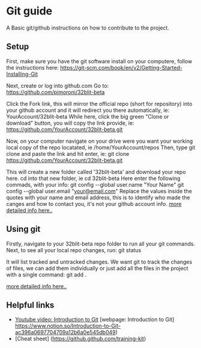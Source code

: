 # Git guide

A Basic git/github instructions on how to contribute to the project.


## Setup
First, make sure you have the git software install on your computere, follow the instructions here: https://git-scm.com/book/en/v2/Getting-Started-Installing-Git

Next, create or log into github.com
Go to: https://github.com/pimoroni/32blit-beta

Click the Fork link, this will mirror the official repo (short for repository) into your github account and it will redirect you there automatically, ie: YourAccount/32blit-beta
While here, click the big green "Clone or download" button, you will copy the link provide, ie: https://github.com/YourAccount/32blit-beta.git

Now, on your computer navigate on your drive were you want your working local copy of the repo locatated, ie /home/YourAccount/repos
Then, type git clone and paste the link and hit enter, ie:
git clone https://github.com/YourAccount/32blit-beta.git

This will create a new folder called '32blit-beta' and download your repo here.
cd into that new folder, ie cd 32blit-beta
Here enter the following commads, with your info:
git config --global user.name "Your Name"
git config --global user.email "your@email.com"
Replace the values inside the quotes with your name and email address, this is to identify who made the canges and how to contact you, it's not your github account info.
[more detailed info here..](https://git-scm.com/book/en/v2/Getting-Started-First-Time-Git-Setup)

## Using git

Firstly, navigate to your 32blit-beta repo folder to run all your git commands.
Next, to see all your local repo changes, run:
git status

It will list tracked and untracked changes.
We want git to track the changes of files, we can add them individually or just add all the files in the project with a single command:
git add .

[more detailed info here..](https://git-scm.com/book/en/v2/Getting-Started-Getting-Help)


## Helpful links
* [Youtube video: Introduction to Git](https://www.youtube.com/watch?v=USjZcfj8yxE) [webpage: Introduction to Git] https://www.notion.so/Introduction-to-Git-ac396a0697704709a12b6a0e545db049) 
* [Cheat sheet] (https://github.github.com/training-kit)


